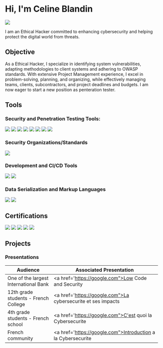 # Hi, I'm Celine Blandin
<a href="www.linkedin.com/in/celine-blandin"><img src="https://img.shields.io/badge/-LinkedIn-0072b1?&style=for-the-badge&logo=linkedin&logoColor=white" /></a>

I am an Ethical Hacker committed to enhancing cybersecurity and helping protect the digital world from threats. 


## Objective

As a Ethical Hacker, I specialize in identifying system vulnerabilities, adapting methodologies to client systems and adhering to OWASP standards. With extensive Project Management experience, I excel in problem-solving, planning, and organizing, while effectively managing teams, clients, subcontractors, and project deadlines and budgets.
I am now eager to start a new position as penteration tester.


## Tools

### Security and Penetration Testing Tools:
<div>
    <img src="https://img.shields.io/badge/-Kali%20Linux-557C94?&style=for-the-badge&logo=kali-linux&logoColor=white" />
    <img src="https://img.shields.io/badge/-Wireshark-1679A7?&style=for-the-badge&logo=Wireshark&logoColor=white" />
    <img src="https://img.shields.io/badge/-Nmap-000000?&style=for-the-badge&logo=nmap&logoColor=white" />
    <img src="https://img.shields.io/badge/-Burp%20Suite%20Pro-6D6E71?&style=for-the-badge&logo=burp-suite&logoColor=white" />
    <img src="https://img.shields.io/badge/-Nuclei-4F5D95?&style=for-the-badge&logo=nuclei&logoColor=white" />
    <img src="https://img.shields.io/badge/-Semgrep-2C3E50?&style=for-the-badge&logo=semgrep&logoColor=white" />
    <img src="https://img.shields.io/badge/-Metasploit-000000?&style=for-the-badge&logo=metasploit&logoColor=white" />
    <img src="https://img.shields.io/badge/-Hydra-000000?&style=for-the-badge&logo=hydra&logoColor=white" />
</div>

### Security Organizations/Standards
<div>
    <img src="https://img.shields.io/badge/-OWASP-4F5D95?&style=for-the-badge&logo=owasp&logoColor=white" />
</div>

### Development and CI/CD Tools
<div>
    <img src="https://img.shields.io/badge/-Python-3776AB?&style=for-the-badge&logo=python&logoColor=white" />
    <img src="https://img.shields.io/badge/-GitLab-FC6D26?&style=for-the-badge&logo=gitlab&logoColor=white" />
</div>

### Data Serialization and Markup Languages
<div>
    <img src="https://img.shields.io/badge/-Markdown-000000?&style=for-the-badge&logo=markdown&logoColor=white" />
    <img src="https://img.shields.io/badge/-YAML-FF4F00?&style=for-the-badge&logo=yaml&logoColor=white" />
</div>


## Certifications

<div>
<img src="https://img.shields.io/badge/-CompTIA%20Security%2B-FF0000?&style=for-the-badge&logo=CompTIA&logoColor=white" />
<img src="https://img.shields.io/badge/-TryHackMe%20Offensive%20Pentesting-4F5D95?&style=for-the-badge&logo=tryhackme&logoColor=white" />
<img src="https://img.shields.io/badge/-Udemy%20Python-EC5252?&style=for-the-badge&logo=udemy&logoColor=white" />
<img src="https://img.shields.io/badge/-Edusphere%20Wireless%20Ethical%20Hacking%20%26%20Penetration%20Testing-3D3D3D?&style=for-the-badge&logo=edusphere&logoColor=white" />
<img src="https://img.shields.io/badge/-INSA%20Civil%20Engineering-003D7D?&style=for-the-badge&logo=institute-of-engineering&logoColor=white" />


## Projects

### Presentations
|Audience                                                  | Associated Presentation                             |
|----------------------------------------------------------|-----------------------------------------------------|
|One of the largest International Bank                     | <a href='https://google.com">Low Code and Security<a/> |
|12th grade students - French College                      | <a href='https://google.com">La cybersecurite et ses impacts<a/> |
|4th grade students - French school                        | <a href='https://google.com">C'est quoi la Cybersecurite<a/> |
|French community                                          | <a href='https://google.com">Introduction a la Cybersecurite<a/> |


